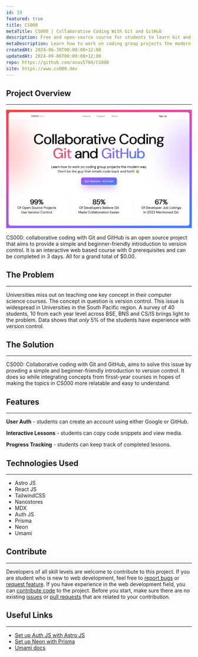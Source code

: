 ```yaml
---
id: 19
featured: true
title: CS000
metaTitle: CS000 | Collaborative Coding With Git and GitHub
description: Free and open-source course for students to learn Git and GitHub.
metaDescription: Learn how to work on coding group projects the modern way in 3 days for free. Don't be the guy that emails code back and forth.
createdAt: 2024-06-30T00:00:00+12:00
updatedAt: 2024-09-06T00:00:00+12:00
repo: https://github.com/anav5704/CS000
site: https://www.cs000.dev
---
```


## Project Overview

---

[![CS000 Demo](./images/cs000-demo.webp)](https://cs000.dev)

CS000: collaborative coding with Git and GitHub is an open source project that aims to provide a simple and beginner-friendly introduction to version control. It is an interactive web based course with 0 prerequisites and can be completed in 3 days. All for a grand total of $0.00.

## The Problem

---

Universities miss out on teaching one key concept in their computer science courses. The concept in question is version control. This issue is widespread in Universities in the South Pacific region. A survey of 40 students, 10 from each year level across BSE, BNS and CS/IS brings light to the problem. Data shows that _only_ 5% of the students have experience with version control.

## The Solution

---

CS000: Collaborative coding with Git and GitHub, aims to solve this issue by provding a simple and beginner-friendly introduction to version control. It does so while integrating concepts from firsst-year courses in hopes of making the topics in CS000 more relatable and easy to understand.

## Features

---

**User Auth** - students can create an account using either Google or GitHub.

**Interactive Lessons** - students can copy code snippets and view media.

**Progress Tracking** - students can keep track of completed lessons.

## Technologies Used

---

-   Astro JS
-   React JS
-   TailwindCSS
-   Nanostores
-   MDX
-   Auth JS
-   Prisma
-   Neon
-   Umami

## Contribute

---

Developers of all skill levels are welcome to contribute to this project. If you are student who is new to web development, feel free to [report bugs](https://github.com/anav5704/CS000/issues/new?template=bug_report.md&title=[BUG]) or [request feature](https://github.com/anav5704/CS000/issues/new?template=feature_request.md&title=[FEATURE]). If you have experience in the web development field, you can [contribute code](https://github.com/anav5704/CS000/blob/main/.github/CONTRIBUTING.md) to the project. Before you start, make sure there are no existing [issues](https://github.com/anav5704/CS000/issues) or [pull requests](https://github.com/anav5704/CS000/pulls) that are related to your contribution.

## Useful Links

---

-   [Set up Auth JS with Astro JS](https://docs.astro.build/en/guides/authentication/#authjs)
-   [Set up Neon with Prisma](https://www.prisma.io/docs/orm/overview/databases/neon)
-   [Umami docs](https://umami.is/docs)
